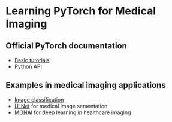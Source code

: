 
# Learning PyTorch for Medical Imaging

## Official PyTorch documentation
- [Basic tutorials](https://pytorch.org/tutorials/)
- [Python API](https://pytorch.org/docs/stable/index.html)

## Examples in medical imaging applications

- [Image classification](https://pytorch.org/tutorials/beginner/blitz/cifar10_tutorial.html)
- [U-Net](https://pytorch.org/hub/mateuszbuda_brain-segmentation-pytorch_unet/) for medical image sementation
- [MONAI](https://github.com/Project-MONAI/MONAI) for deep learning in healthcare imaging 
